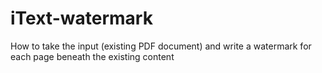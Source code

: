 # iText-watermark
How to take the input (existing PDF document) and write a watermark for each page beneath the existing content
